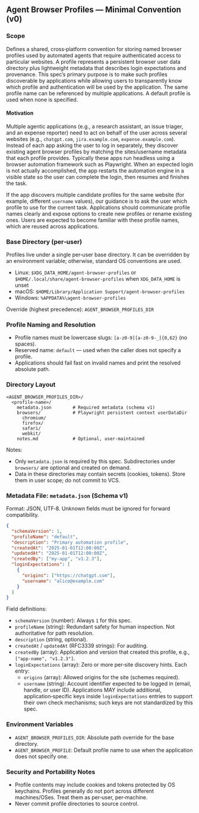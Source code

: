 ## Agent Browser Profiles — Minimal Convention (v0)

### Scope

Defines a shared, cross‑platform convention for storing named browser profiles used by automated agents that require authenticated access to particular websites. A profile represents a persistent browser user data directory plus lightweight metadata that describes login expectations and provenance. This spec’s primary purpose is to make such profiles discoverable by applications while allowing users to transparently know which profile and authentication will be used by the application. The same profile name can be referenced by multiple applications. A default profile is used when none is specified.

#### Motivation

Multiple agentic applications (e.g., a research assistant, an issue triager, and an expense reporter) need to act on behalf of the user across several websites (e.g., `chatgpt.com`, `jira.example.com`, `expense.example.com`). Instead of each app asking the user to log in separately, they discover existing agent browser profiles by matching the sites/username metadata that each profile provides. Typically these apps run headless using a browser automation framework such as Playwright. When an expected login is not actually accomplished, the app restarts the automation engine in a visible state so the user can complete the login, then resumes and finishes the task.

If the app discovers multiple candidate profiles for the same website (for example, different `username` values), our guidance is to ask the user which profile to use for the current task. Applications should communicate profile names clearly and expose options to create new profiles or rename existing ones. Users are expected to become familiar with these profile names, which are reused across applications.

### Base Directory (per‑user)

Profiles live under a single per‑user base directory. It can be overridden by an environment variable; otherwise, standard OS conventions are used.

- Linux: `$XDG_DATA_HOME/agent-browser-profiles` or `$HOME/.local/share/agent-browser-profiles` when `XDG_DATA_HOME` is unset
- macOS: `$HOME/Library/Application Support/agent-browser-profiles`
- Windows: `%APPDATA%\agent-browser-profiles`

Override (highest precedence): `AGENT_BROWSER_PROFILES_DIR`

### Profile Naming and Resolution

- Profile names must be lowercase slugs: `[a-z0-9][a-z0-9-_]{0,62}` (no spaces).
- Reserved name: `default` — used when the caller does not specify a profile.
- Applications should fail fast on invalid names and print the resolved absolute path.

### Directory Layout

```
<AGENT_BROWSER_PROFILES_DIR>/
  <profile-name>/
    metadata.json        # Required metadata (schema v1)
    browsers/            # Playwright persistent context userDataDir
      chromium/
      firefox/
      safari/
      webkit/
    notes.md             # Optional, user-maintained
```

Notes:

- Only `metadata.json` is required by this spec. Subdirectories under `browsers/` are optional and created on demand.
- Data in these directories may contain secrets (cookies, tokens). Store them in user scope; do not commit to VCS.

### Metadata File: `metadata.json` (Schema v1)

Format: JSON, UTF‑8. Unknown fields must be ignored for forward compatibility.

```json
{
  "schemaVersion": 1,
  "profileName": "default",
  "description": "Primary automation profile",
  "createdAt": "2025-01-01T12:00:00Z",
  "updatedAt": "2025-01-01T12:00:00Z",
  "createdBy": ["my-app", "v1.2.3"],
  "loginExpectations": [
    {
      "origins": ["https://chatgpt.com"],
      "username": "alice@example.com"
    }
  ]
}
```

Field definitions:

- `schemaVersion` (number): Always `1` for this spec.
- `profileName` (string): Redundant safety for human inspection. Not authoritative for path resolution.
- `description` (string, optional).
- `createdAt` / `updatedAt` (RFC3339 strings): For auditing.
- `createdBy` (array<string>): Application and version that created this profile, e.g., `["app-name", "v1.2.3"]`.
- `loginExpectations` (array): Zero or more per‑site discovery hints. Each entry:
  - `origins` (array<string>): Allowed origins for the site (schemes required).
  - `username` (string): Account identifier expected to be logged in (email, handle, or user ID).
    Applications MAY include additional, application‑specific keys inside `loginExpectations` entries to support their own check mechanisms; such keys are not standardized by this spec.

### Environment Variables

- `AGENT_BROWSER_PROFILES_DIR`: Absolute path override for the base directory.
- `AGENT_BROWSER_PROFILE`: Default profile name to use when the application does not specify one.

### Security and Portability Notes

- Profile contents may include cookies and tokens protected by OS keychains. Profiles generally do not port across different machines/OSes. Treat them as per‑user, per‑machine.
- Never commit profile directories to source control.
